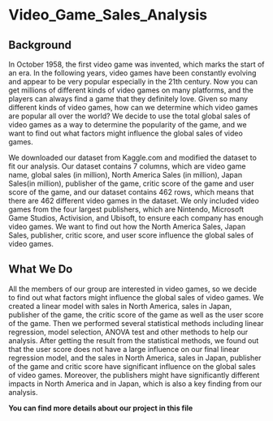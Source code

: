 # Video_Game_Sales_Analysis

## Background

In October 1958, the first video game was invented, which marks the start of an era. In the following years, video games have been constantly evolving and appear to be very popular especially in the 21th century. Now you can get millions of different kinds of video games on many platforms, and the players can always find a game that they definitely love. Given so many different kinds of video games, how can we determine which video games are popular all over the world? We decide to use the total global sales of video games as a way to determine the popularity of the game, and we want to find out what factors might influence the global sales of video games.

We downloaded our dataset from Kaggle.com and modified the dataset to fit our analysis. Our dataset contains 7 columns, which are video game name, global sales (in million), North America Sales (in million), Japan Sales(in million), publisher of the game, critic score of the game and user score of the
game, and our dataset contains 462 rows, which means that there are 462 different video games in the dataset. We only included video games from the four largest publishers, which are Nintendo, Microsoft Game Studios, Activision, and Ubisoft, to ensure each company has enough video games. We want to find out how the North America Sales, Japan Sales, publisher, critic score, and user score influence the global sales of video games.

## What We Do

All the members of our group are interested in video games, so we decide to find out what factors might influence the global sales of video games. We created a linear model with sales in North America, sales in Japan, publisher of the game, the critic score of the game as well as the user score of the game. Then we performed several statistical methods including linear regression, model selection, ANOVA test and other methods to help our analysis. After getting the result from the statistical methods, we found out that the user score does not have a large influence on our final linear regression model, and the sales in North America, sales in Japan, publisher of the game and critic score have significant influence on the global sales of video games. Moreover, the publishers might have significantly different impacts in North America and in Japan, which is also a key finding from our analysis.

**You can find more details about our project in this file**
